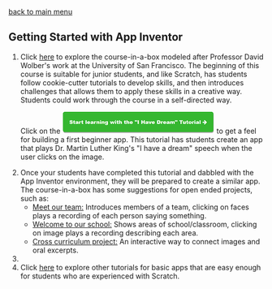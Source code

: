 [back to main menu](https://lindsaycullum.github.io/cs-resource-instructions)

## Getting Started with App Inventor

<ol>
  <li>Click <a href="http://www.appinventor.org/content/CourseInABox/Intro/courseinabox" target="_blank">here</a> to explore the course-in-a-box modeled after Professor David Wolber's work at the University of San Francisco. The beginning of this course is suitable for junior students, and like Scratch, has students follow cookie-cutter tutorials to develop skills, and then introduces challenges that allows them to apply these skills in a creative way. Students could work through the course in a self-directed way.
    <p>Click on the <a href="http://www.appinventor.org/content/CourseInABox/Intro/IHaveADream" target="_blank" ><img src="images/IHaveADreamButton.png" alt="I have a Dream Button"></a> to get a feel for building a first beginner app. This tutorial has students create an app that plays Dr. Martin Luther King's "I have a dream" speech when the user clicks on the image.</p><p></p>
  <li>Once your students have completed this tutorial and dabbled with the App Inventor environment, they will be prepared to create a similar app. The course-in-a-box has some suggestions for open ended projects, such as:
    <ul>
      <li><u>Meet our team:</u> Introduces members of a team, clicking on faces plays a recording of each person saying something.</li>
      <li><u>Welcome to our school:</u> Shows areas of school/classroom, clicking on image plays a recording describing each area.</li>
      <li><u>Cross curriculum project:</u> An interactive way to connect images and oral excerpts.</li>
    </ul>
  </li>
    <li></li>

  <li>Click <a href="http://www.appinventor.org/content/ai2apps/simpleApps" target="_blank">here</a> to explore other tutorials for basic apps that are easy enough for students who are experienced with Scratch.</li>
   
</ol>

